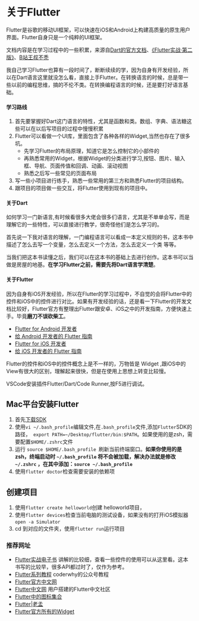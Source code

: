 # 关于Flutter
Flutter是谷歌的移动UI框架，可以快速在iOS和Android上构建高质量的原生用户界面。Flutter自身只是一个纯粹的UI框架。

文档内容是在学习过程中的一些积累，来源自[Dart的官方文档](https://dart.cn/guides/language/language-tour)、[《Flutter实战·第二版》](https://book.flutterchina.club/chapter14/flutter_app_startup.html)、[B站王叔不秃](https://space.bilibili.com/589533168/?spm_id_from=333.999.0.0)

我自己学习Flutter也算有一段时间了，断断续续的学，因为自身有开发经验，所以在Dart语言这里就没怎么看，直接上手Flutter。在转换语言的时候，总是带一些以前的编程思维，搞的不伦不类。在转换编程语言的时候，还是要打好语言基础。

#### 学习路线
1. 首先要掌握好Dart这门语言的特性，尤其是函数和类。数组、字典、语法糖这些可以在以后写项目的过程中慢慢积累
2. Flutter可以看做一个UI库，里面包含了各种各样的Widget,当然也存在了很多坑。
   - 先学习Flutter的布局原理，知道它是怎么控制它的小部件的
   - 再熟悉常用的Widget，根据Widget的分类进行学习,按钮、图片、输入框、导航、页面传值和回调、动画、滚动视图
   - 熟悉之后写一些常见的页面布局
3. 写一些小项目进行练手，熟悉一些常用的第三方和熟悉Flutter的项目结构。
4. 跟项目的项目做一些交互，将Flutter使用到现有的项目中。

#### 关于Dart
如何学习一门新语言,有时候看很多大佬会很多们语言，尤其是不单单会写，而是理解它的一些特性，可以直接进行教学，很奇怪他们是怎么学习的。

首先说一下我对语言的理解，一门编程语言可以看成一本定义规则的书，这本书中描述了怎么去写一个变量，怎么去定义一个方法，怎么去定义一个类 等等。

当我们把这本书读懂之后，我们可以在这本书的基础上去进行创作。这本书可以当做是房屋的地基。**在学习Flutter之前，需要先将Dart语言学清楚**。

#### 关于Flutter
因为自身有iOS开发经验，所以在Flutter的学习过程中，不自觉的会将Flutter中的控件和iOS中的控件进行对比。如果有开发经验的话，还是看一下Flutter的开发文档比较好，Flutter官方有整理出Flutter跟安卓、iOS之中的开发指南，方便快速上手。毕竟**磨刀不误砍柴工**。
* [Flutter for Android 开发者](https://flutterchina.club/flutter-for-android/)
* [给 Android 开发者的 Flutter 指南](https://flutter.cn/docs/get-started/flutter-for/android-devs)
* [Flutter for iOS 开发者](https://flutterchina.club/flutter-for-ios/)
* [给 iOS 开发者的 Flutter 指南](https://flutter.cn/docs/get-started/flutter-for/ios-devs)

Flutter的控件和iOS中的控件概念上是不一样的，万物皆是 Widget ,跟iOS中的View有很大的区别，理解起来很快，但是在使用上思想上转变比较慢。

VSCode安装插件Flutter/Dart/Code Runner,按F5进行调试。

## Mac平台安装Flutter
1. 首先[下载SDK](https://flutter.dev/docs/development/tools/sdk/releases#macos)
2. 使用`vi ~/.bash_profile`编辑文件,在`.bash_profile`文件,添加`Flutter`SDK的路径，` export PATH=~/Desktop/flutter/bin:$PATH`。如果使用的是zsh，需要配置`$HOME/.zshrc`文件
3. 运行 `source $HOME/.bash_profile `刷新当前终端窗口。**如果你使用的是zsh，终端启动时 `~/.bash_profile` 将不会被加载，解决办法就是修改 `~/.zshrc` ，在其中添加：`source ~/.bash_profile`**
4. 使用`flutter doctor`检查需要安装的依赖项

## 创建项目
1. 使用`flutter create helloworld`创建 helloworld项目，
2. 使用`flutter devices`检查当前电脑的测试设备，如果没有的打开iOS模拟器`open -a Simulator`
3. cd 到对应的文件夹，使用`flutter run`运行项目

### 推荐网址
* [Flutter实战电子书](https://book.flutterchina.club/#%E7%BC%98%E8%B5%B7) 讲解的比较细，查看一些控件的使用可以从这里看。这本书写的比较早，很多API都过时了，仅作为参考。
* [Flutter系列教程](https://mp.weixin.qq.com/mp/appmsgalbum?__biz=Mzg5MDAzNzkwNA==&action=getalbum&album_id=1566028536430247937&scene=173&from_msgid=2247483692&from_itemidx=1&count=3&nolastread=1#wechat_redirect) coderwhy的公众号教程
* [Flutter官方中文网](https://flutter.cn/docs/cookbook)
* [Flutter中文网](https://flutterchina.club/get-started/install/) 用户搭建的Flutter中文社区
* [Flutter中的图标集合](https://fonts.google.com/icons?selected=Material+Icons)
* [Flutter|老孟](http://laomengit.com/guide/widgets/TextField.html)
* [Flutter官方所有的Widget](https://flutter.dev/docs/development/ui/widgets)